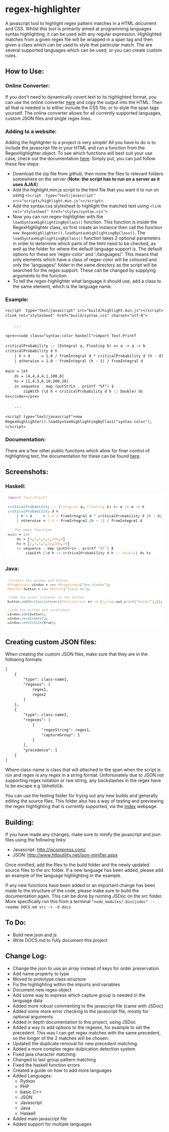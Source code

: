 # regex-highlighter
A javascript tool to highlight regex pattern matches in a HTML document and CSS. Whilst this tool is primarily aimed at programming languages syntax highlighting, it can be used with any regular expression. Highlighted matches from a given regex file will be wrapped in a span tag and then given a class which can be used to style that particular match. The are several supported languages which can be used, or you can create custom rules.

## How to Use:
### Online Converter:
If you don't need to dynamically covert text to its highlighted format, you can use the online converter [here](http://markhillman.info/#regex-highlighter) and copy the output into the HTML. Then all that is needed is to either include the CSS file, or to style the span tags yourself. The online converter allows for all currently supported languages, custom JSON files and single regex lines.

### Adding to a website:
Adding the highlighter to a project is very simple! All you have to do is to include the javascript file in your HTML and run a function from the RegexHighlighter object. To see which functions will best suit your use case, check out the documentation [here](http://markhillman.info/projects/regex-highlighter/docs).
Simply put, you can just follow these few steps:
- Download the zip file from github, then move the files to relevant folders somewhere on the server (**Note: the script has to run on a server as it uses AJAX**)
- Add the highlight.min.js script to the html file that you want it to run on using `<script  type="text/javascript" src="scripts/highlight.min.js"></script>`.
- Add the syntax.css stylesheet to highlight the matched text using `<link rel="stylesheet" href="styles/syntax.css">`
- Now you can run regex-highlighter with the `loadSyntaxHighlightingByClass()` function. This function is inside the RegexHighlighter class, so first create an instance then call the function `new RegexHighlighter().loadSyntaxHighlightingByClass()`. The `loadSyntaxHighlightingByClass()` function takes 2 optional parameters in order to determine which parts of the html need to be checked, as well as the folder for where the default language support is. The default options for these are 'regex-color' and './languages/'. This means that only elements which have a class of regex-color will be coloured and only the 'languages/' folder in the same directory as the script will be searched for the regex support. These can be changed by supplying arguments to the function.
- To tell the regex-highlighter what language it should use, add a class to the same element, which is the language name.

### Example:
```
<script  type="text/javascript" src="build/highlight.min.js"></script>
<link rel="stylesheet" href="build/syntax.css" charset="utf-8">

    ...    

<pre><code class="syntax-color haskell">import Text.Printf

criticalProbability :: (Integral a, Floating b) => a -> a -> b
criticalProbability d h
    | h > d     = 1.0 / fromIntegral d * criticalProbability d (h - d)
    | otherwise = 1.0 - fromIntegral (h - 1) / fromIntegral d

main = let
    ds = [4,4,4,4,1,100,8]
    hs = [1,4,5,6,10,200,20]
    in sequence . map (putStrLn . printf "%f") $
        zipWith (\d h < criticalProbability d h :: Double) ds hs</code></pre>

    ...

<script type="text/javascript">new RegexHighlighter().loadSyntaxHighlightingByClass("syntax-color");</script>
```

### Documentation:
There are a few other public functions which allow for finer control of highlighting text, the documentation for these can be found  [here](http://markhillman.info/projects/regex-highlighter/docs).

## Screenshots:
### Haskell:
![Haskell Syntax](screenshots/haskell.PNG)

### Java:
![Java Syntax](screenshots/java.PNG)

## Creating custom JSON files:
When creating the custom JSON files, make sure that they are in the following formats:
```
[
    {
        "type": class-name1,
        "regexes": [
            regex1,
            regex2
        ]
    },
    {
        "type": class-name2,
        "regexes": [
            {
                "regexString": regex1,
                "captureGroup": 1
            }
        ],
        "precedence": 1
    }
]
```
Where class-name is class that will attached to the span when the script is run and regex is any regex in a string format. Unfortunately due to JSON not supporting regex notation or raw string, any backslashes in the regex have to be escape e.g \\\\bhello\\\\b.

You can use the testing folder for trying out any new builds and generally editing the source files. This folder also has a way of testing and previewing the regex highlighting that is currently supported, via the [index](src/testing/index.html) webpage.

## Building:
If you have made any changes, make sure to minify the javascript and json files using the following links:
- Javascript: http://jscompress.com/
- JSON: http://www.httputility.net/json-minifier.aspx

Once minified, add the files to the build folder and the newly updated source files to the src folder. If a new language has been added, please add an example of the language highlighting in the example.

If any new functions have been added or an important change has been made to the structure of the code, please make sure to build the documentation again. This can be done by running JSDoc on the src folder. More specifically run this from a terminal `"node_modules/.bin/jsdoc" --readme DOCS.md src -r -d docs`

## To Do:
- Build new json and js
- Write DOCS.md to fully document this project

## Change Log:
- Change the json to use an array instead of keys for order preservation
- Add name property to type
- Moved to prototype class structure
- Fix the highlighting within the imports and variables
- Document new regex object
- Add some way to express which capture group is needed in the language data
- Added more robust commenting to the javascript file (came with JSDoc)
- Added some more error checking to the javascript file, mostly for optional arguments
- Added in depth documentation to this project, using JSDoc
- Added a way to add options to the regexes, for example to set the precedent. This was I can get regex matches with the same precedent, so the longer of the 2 matches will be chosen.
- Updated the duplicate removal for new precedent matching.
- Added a more complex regex dulpication detection system
- Fixed java character matching
- Changed to last group pattern matching
- Fixed the haskell function errors
- Created a guide on how to add more languages
- Added Languages:
    - Python
    - PHP
    - basic C++
    - JSON
    - Javascript
    - Java
    - Haskell
- Added main javascript file
- Added support for multiple languages
